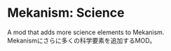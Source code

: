 # Mekanism: Science
A mod that adds more science elements to Mekanism.  
Mekanismにさらに多くの科学要素を追加するMOD。
